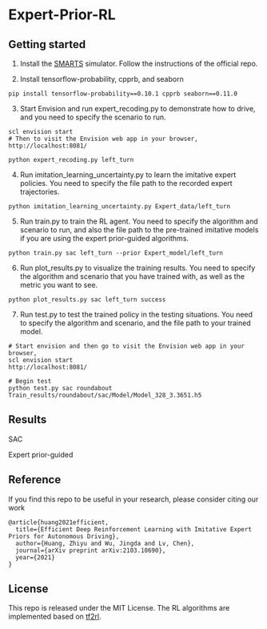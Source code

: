 # Expert-Prior-RL

## Getting started
1. Install the [SMARTS](https://github.com/huawei-noah/SMARTS) simulator. Follow the instructions of the official repo.

2. Install tensorflow-probability, cpprb, and seaborn
```shell
pip install tensorflow-probability==0.10.1 cpprb seaborn==0.11.0
```
   
3. Start Envision and run expert_recoding.py to demonstrate how to drive, and you need to specify the scenario to run.
```shell
scl envision start
# Then to visit the Envision web app in your browser,
http://localhost:8081/
```
```shell
python expert_recoding.py left_turn 
```

4. Run imitation_learning_uncertainty.py to learn the imitative expert policies. You need to specify the file path to the recorded expert trajectories. 
```shell
python imitation_learning_uncertainty.py Expert_data/left_turn
```

5. Run train.py to train the RL agent. You need to specify the algorithm and scenario to run, and also the file path to the pre-trained imitative models if you are using the expert prior-guided algorithms.
```shell
python train.py sac left_turn --prior Expert_model/left_turn 
```

6. Run plot_results.py to visualize the training results. You need to specify the algorithm and scenario that you have trained with, as well as the metric you want to see.
```shell
python plot_results.py sac left_turn success
```

7. Run test.py to test the trained policy in the testing situations. You need to specify the algorithm and scenario, and the file path to your trained model.
```shell
# Start envision and then go to visit the Envision web app in your browser,
scl envision start
http://localhost:8081/
```
```shell
# Begin test
python test.py sac roundabout Train_results/roundabout/sac/Model/Model_328_3.3651.h5
```

## Results
SAC

Expert prior-guided

## Reference
If you find this repo to be useful in your research, please consider citing our work
```
@article{huang2021efficient,
  title={Efficient Deep Reinforcement Learning with Imitative Expert Priors for Autonomous Driving},
  author={Huang, Zhiyu and Wu, Jingda and Lv, Chen},
  journal={arXiv preprint arXiv:2103.10690},
  year={2021}
}
```

## License
This repo is released under the MIT License. The RL algorithms are implemented based on [tf2rl](https://github.com/keiohta/tf2rl).
